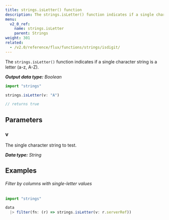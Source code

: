 ```yaml
---
title: strings.isLetter() function
description: The strings.isLetter() function indicates if a single character string is a letter (a-z, A-Z).
menu:
  v2_0_ref:
    name: strings.isLetter
    parent: Strings
weight: 301
related:
  - /v2.0/reference/flux/functions/strings/isdigit/
---
```


The `strings.isLetter()` function indicates if a single character string is a letter (a-z, A-Z).

_**Output data type:** Boolean_

```js
import "strings"

strings.isLetter(v: "A")

// returns true
```

## Parameters

### v
The single character string to test.

_**Data type:** String_

## Examples

###### Filter by columns with single-letter values
```js
import "strings"

data
  |> filter(fn: (r) => strings.isLetter(v: r.serverRef))
```
